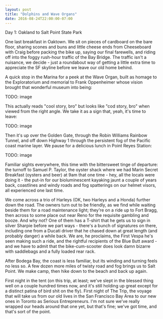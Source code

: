 ```yaml
---
layout: post
title: "Dolphins and Wave Organs"
date: 2016-08-24T22:00:00-07:00
---
```


Day 1: Oakland to Salt Point State Park

One last breakfast in Oaktown.  We sit on pieces of cardboard on the bare floor, sharing scones and buns and little cheese ends from Cheeseboard with Craig before packing the bike up, saying our final farewells, and riding off into the foggy rush-hour traffic of the Bay Bridge.  The traffic isn't a nuisance, we decide - just a roundabout way of getting a little extra time to appreciate the SF skyline before we leave our old home behind.

A quick stop in the Marina for a peek at the Wave Organ, built as homage to the Exploratorium and memorial to Frank Oppenheimer whose vision brought that wonderful museum into being:

TODO: image

This actually reads "cool story, bro" but looks like "cod story, bro" when viewed from the right angle.  We take it as a sign that, yeah, it's time to leave:

TODO: image

Then it's up over the Golden Gate, through the Robin Williams Rainbow Tunnel, and off down Highway 1 through the persistent fog of the Pacific coast marine layer.  We pause for a delicious lunch in Point Reyes Station:

TODO: image

Familiar sights everywhere, this time with the bittersweet tinge of departure: the turnoff to Samuel P. Taylor, the oyster shack where we had Marin Secret Breakfast (oysters and beer) at 9am that one time - hey, all the locals were doing it - the put-in for our bioluminescent kayaking jaunt a couple of years back, coastlines and windy roads and fog spatterings on our helmet visors, all experienced one last time.

We come across a trio of Harleys (OK, two Harleys and a Honda) further down the road.  The owners turn out to be friendly, as we find while waiting beside them for a road maintenance light; they're on a ride up to Fort Bragg, then across to some place out near Reno for the requisite gambling and booze.  And why not?  One of them has a T-shirt that he gets us to sign in silver Sharpie before we part ways - there's a bunch of signatures on there, including one from a Ducati driver that he chased down at great length (and probably danger) a while back.  We are, he proclaims, the First Vespa he's seen making such a ride, and the rightful recipients of the Blue Butt award - and we have to admit that the bike-cum-scooter does look damn bizarre with saddlebags and a fully loaded rear rack.

After Bodega Bay, the coast is less familiar, but its winding and turning feels no less so.  A few dozen more miles of twisty road and fog brings us to Salt Point.  We make camp, then hike down to the beach and back up again.

First night in the tent (on this trip, at least; we've slept in the blessed thing well on a couple hundred times now, and it's still holding up great except for a distinct patina of bird shit on the fly).  First night of The Trip, the voyage that will take us from our old lives in the San Francisco Bay Area to our new ones in Toronto as Serious Entrepreneurs.  I'm not sure we've really wrapped our heads around that one yet, but that's fine; we've got time, and that's sort of the point.  
